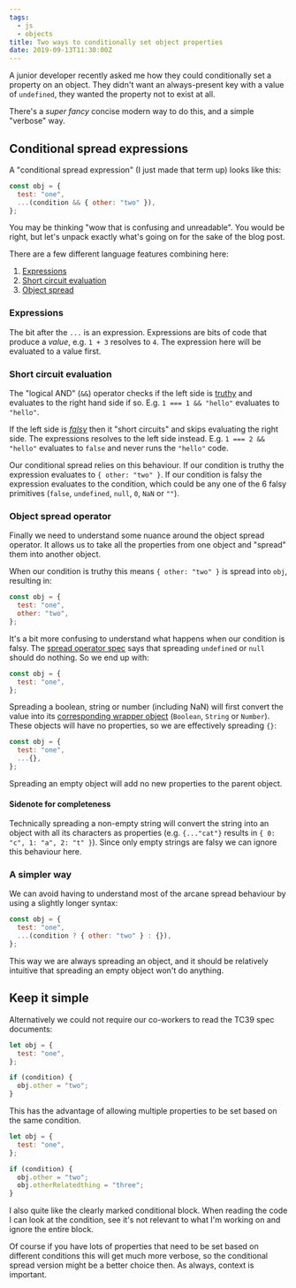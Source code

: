 ```yaml
---
tags:
  - js
  - objects
title: Two ways to conditionally set object properties
date: 2019-09-13T11:30:00Z
---
```


A junior developer recently asked me how they could conditionally set a property on an object. They didn't want an always-present key with a value of `undefined`, they wanted the property not to exist at all.

There's a _super fancy_ concise modern way to do this, and a simple "verbose" way.

## Conditional spread expressions

A "conditional spread expression" (I just made that term up) looks like this:

```javascript
const obj = {
  test: "one",
  ...(condition && { other: "two" }),
};
```

You may be thinking "wow that is confusing and unreadable". You would be right, but let's unpack exactly what's going on for the sake of the blog post.

There are a few different language features combining here:

1. [Expressions](https://2ality.com/2012/09/expressions-vs-statements.html)
1. [Short circuit evaluation](https://developer.mozilla.org/en-US/docs/Web/JavaScript/Reference/Operators/Logical_Operators#Short-circuit_evaluation)
1. [Object spread](https://developer.mozilla.org/en-US/docs/Web/JavaScript/Reference/Operators/Spread_syntax#Spread_in_object_literals)

### Expressions

The bit after the `...` is an expression. Expressions are bits of code that produce a _value_, e.g. `1 + 3` resolves to `4`. The expression here will be evaluated to a value first.

### Short circuit evaluation

The "logical AND" (`&&`) operator checks if the left side is [truthy](https://developer.mozilla.org/en-US/docs/Glossary/Truthy) and evaluates to the right hand side if so. E.g. `1 === 1 && "hello"` evaluates to `"hello"`.

If the left side is [_falsy_](https://developer.mozilla.org/en-US/docs/Glossary/Falsy) then it "short circuits" and skips evaluating the right side. The expressions resolves to the left side instead. E.g. `1 === 2 && "hello"` evaluates to `false` and never runs the `"hello"` code.

Our conditional spread relies on this behaviour. If our condition is truthy the expression evaluates to `{ other: "two" }`. If our condition is falsy the expression evaluates to the condition, which could be any one of the 6 falsy primitives (`false`, `undefined`, `null`, `0`, `NaN` or `""`).

### Object spread operator

Finally we need to understand some nuance around the object spread operator. It allows us to take all the properties from one object and "spread" them into another object.

When our condition is truthy this means `{ other: "two" }` is spread into `obj`, resulting in:

```javascript
const obj = {
  test: "one",
  other: "two",
};
```

It's a bit more confusing to understand what happens when our condition is falsy. The [spread operator spec](https://tc39.es/ecma262/#sec-copydataproperties) says that spreading `undefined` or `null` should do nothing. So we end up with:

```javascript
const obj = {
  test: "one",
};
```

Spreading a boolean, string or number (including NaN) will first convert the value into its [corresponding wrapper object](https://developer.mozilla.org/en-US/docs/Glossary/Primitive#Primitive_wrapper_objects_in_JavaScript) (`Boolean`, `String` or `Number`). These objects will have no properties, so we are effectively spreading `{}`:

```javascript
const obj = {
  test: "one",
  ...{},
};
```

Spreading an empty object will add no new properties to the parent object.

#### Sidenote for completeness

Technically spreading a non-empty string will convert the string into an object with all its characters as properties (e.g. `{..."cat"}` results in `{ 0: "c", 1: "a", 2: "t" }`). Since only empty strings are falsy we can ignore this behaviour here.

### A simpler way

We can avoid having to understand most of the arcane spread behaviour by using a slightly longer syntax:

```javascript
const obj = {
  test: "one",
  ...(condition ? { other: "two" } : {}),
};
```

This way we are always spreading an object, and it should be relatively intuitive that spreading an empty object won't do anything.

## Keep it simple

Alternatively we could not require our co-workers to read the TC39 spec documents:

```javascript
let obj = {
  test: "one",
};

if (condition) {
  obj.other = "two";
}
```

This has the advantage of allowing multiple properties to be set based on the same condition.

```javascript
let obj = {
  test: "one",
};

if (condition) {
  obj.other = "two";
  obj.otherRelatedthing = "three";
}
```

I also quite like the clearly marked conditional block. When reading the code I can look at the condition, see it's not relevant to what I'm working on and ignore the entire block.

Of course if you have lots of properties that need to be set based on different conditions this will get much more verbose, so the conditional spread version might be a better choice then. As always, context is important.
